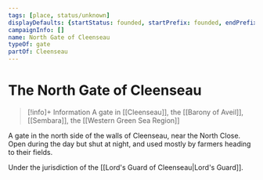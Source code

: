 ```yaml
---
tags: [place, status/unknown]
displayDefaults: {startStatus: founded, startPrefix: founded, endPrefix: destroyed, endStatus: destroyed}
campaignInfo: []
name: North Gate of Cleenseau
typeOf: gate
partOf: Cleenseau
---
```

# The North Gate of Cleenseau
>[!info]+ Information
> A  gate in [[Cleenseau]], the [[Barony of Aveil]], [[Sembara]], the [[Western Green Sea Region]]


A gate in the north side of the walls of Cleenseau, near the North Close. Open during the day but shut at night, and used mostly by farmers heading to their fields.

Under the jurisdiction of the [[Lord's Guard of Cleenseau|Lord's Guard]]. 
